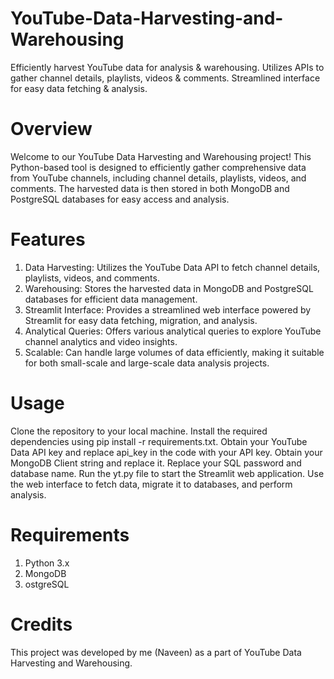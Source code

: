 # YouTube-Data-Harvesting-and-Warehousing
Efficiently harvest YouTube data for analysis &amp; warehousing. Utilizes APIs to gather channel details, playlists, videos &amp; comments. Streamlined interface for easy data fetching &amp; analysis.

# Overview

Welcome to our YouTube Data Harvesting and Warehousing project! This Python-based tool is designed to efficiently gather comprehensive data from YouTube channels, including channel details, playlists, videos, and comments. The harvested data is then stored in both MongoDB and PostgreSQL databases for easy access and analysis.

# Features

1. Data Harvesting: Utilizes the YouTube Data API to fetch channel details, playlists, videos, and comments.
2. Warehousing: Stores the harvested data in MongoDB and PostgreSQL databases for efficient data management.
3. Streamlit Interface: Provides a streamlined web interface powered by Streamlit for easy data fetching, migration, and analysis.
4. Analytical Queries: Offers various analytical queries to explore YouTube channel analytics and video insights.
5. Scalable: Can handle large volumes of data efficiently, making it suitable for both small-scale and large-scale data analysis projects.

# Usage

Clone the repository to your local machine.
Install the required dependencies using pip install -r requirements.txt.
Obtain your YouTube Data API key and replace api_key in the code with your API key.
Obtain your MongoDB Client string and replace it.
Replace your SQL password and database name.
Run the yt.py file to start the Streamlit web application.
Use the web interface to fetch data, migrate it to databases, and perform analysis.

# Requirements
1. Python 3.x
2. MongoDB
3. ostgreSQL

# Credits
This project was developed by me (Naveen) as a part of YouTube Data Harvesting and Warehousing.
